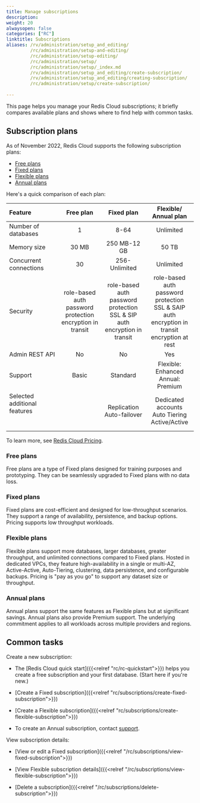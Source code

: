 ```yaml
---
title: Manage subscriptions
description: 
weight: 20
alwaysopen: false
categories: ["RC"]
linktitle: Subscriptions
aliases: /rv/administration/setup_and_editing/
         /rc/administration/setup-and-editing/
         /rc/administration/setup-editing/
         /rc/administration/setup/
         /rc/administration/setup/_index.md              
         /rv/administration/setup_and_editing/create-subscription/
         /rv/administration/setup_and_editing/creating-subscription/
         /rc/administration/setup/create-subscription/
         
---
```


This page helps you manage your Redis Cloud subscriptions; it briefly compares available plans and shows where to find help with common tasks.

## Subscription plans

As of November 2022, Redis Cloud supports the following subscription plans:

- [Free plans](#free-plans)
- [Fixed plans](#fixed-plans)
- [Flexible plans](#flexible-plans)
- [Annual plans](#annual-plans)

Here's a quick comparison of each plan:

| Feature | Free plan | Fixed plan | Flexible/<br/>Annual plan |
|:-----|:-------:|:----:|:-----:|
| Number of databases | 1 | 8-64 | Unlimited |
| Memory size | 30 MB | 250 MB-12 GB | 50 TB |
| Concurrent connections | 30 | 256-Unlimited | Unlimited |
| Security | role-based auth<br/>password protection<br/>encryption in transit | role-based auth<br/>password protection<br/>SSL & SIP auth<br/>encryption in transit | role-based auth<br/>password protection<br/>SSL & SAIP auth<br/>encryption in transit<br/>encryption at rest |
| Admin REST API | No | No | Yes |  
| Support | Basic | Standard | Flexible: Enhanced<br/>Annual: Premium |
| Selected additional features<br/> <br/> <br/>|| Replication<br/>Auto-failover<br /> | Dedicated accounts<br>Auto Tiering<br/>Active/Active<br/> |   

To learn more, see [Redis Cloud Pricing](https://redislabs.com/redis-enterprise-cloud/pricing/).

### Free plans

Free plans are a type of Fixed plans designed for training purposes and prototyping. They can be seamlessly upgraded to Fixed plans with no data loss.

### Fixed plans
Fixed plans are cost-efficient and designed for low-throughput scenarios. They support a range of availability, persistence, and backup options.  Pricing supports low throughput workloads.

### Flexible plans
Flexible plans support more databases, larger databases, greater throughput, and unlimited connections compared to Fixed plans. Hosted in dedicated VPCs, they feature high-availability in a single or multi-AZ, Active-Active, Auto-Tiering, clustering, data persistence, and configurable backups.  Pricing is "pay as you go" to support any dataset size or throughput.

### Annual plans
Annual plans support the same features as Flexible plans but at significant savings.  Annual plans also provide Premium support. The underlying commitment applies to all workloads across multiple providers and regions.

## Common tasks

Create a new subscription:

- The [Redis Cloud quick start]({{<relref "rc/rc-quickstart">}}) helps you create a free subscription and your first database.  (Start here if you're new.)

- [Create a Fixed subscription]({{<relref "rc/subscriptions/create-fixed-subscription">}})

- [Create a Flexible subscription]({{<relref "rc/subscriptions/create-flexible-subscription">}})

- To create an Annual subscription, contact [support](https://redis.com/company/support).

View subscription details:

- [View or edit a Fixed subscription]({{<relref "/rc/subscriptions/view-fixed-subscription">}})

- [View Flexible subscription details]({{<relref "/rc/subscriptions/view-flexible-subscription">}})

- [Delete a subscription]({{<relref "/rc/subscriptions/delete-subscription">}})


